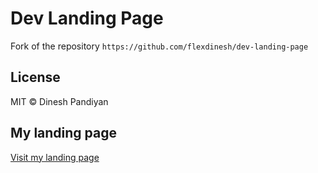 # Dev Landing Page

Fork of the repository `https://github.com/flexdinesh/dev-landing-page`

## License

MIT © Dinesh Pandiyan

## My landing page

[Visit my landing page]([https://your-username.github.io/my-portfolio/](https://izarlas.github.io/))
